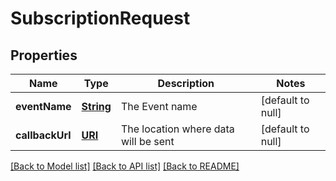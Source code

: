 # SubscriptionRequest
## Properties

Name | Type | Description | Notes
------------ | ------------- | ------------- | -------------
**eventName** | [**String**](string.md) | The Event name | [default to null]
**callbackUrl** | [**URI**](URI.md) | The location where data will be sent | [default to null]

[[Back to Model list]](../README.md#documentation-for-models) [[Back to API list]](../README.md#documentation-for-api-endpoints) [[Back to README]](../README.md)

